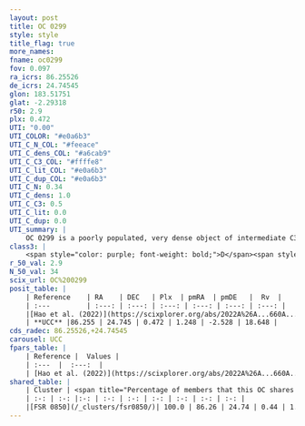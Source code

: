 ```yaml
---
layout: post
title: OC 0299
style: style
title_flag: true
more_names: 
fname: oc0299
fov: 0.097
ra_icrs: 86.25526
de_icrs: 24.74545
glon: 183.51751
glat: -2.29318
r50: 2.9
plx: 0.472
UTI: "0.00"
UTI_COLOR: "#e0a6b3"
UTI_C_N_COL: "#feeace"
UTI_C_dens_COL: "#a6cab9"
UTI_C_C3_COL: "#ffffe8"
UTI_C_lit_COL: "#e0a6b3"
UTI_C_dup_COL: "#e0a6b3"
UTI_C_N: 0.34
UTI_C_dens: 1.0
UTI_C_C3: 0.5
UTI_C_lit: 0.0
UTI_C_dup: 0.0
UTI_summary: |
    OC 0299 is a poorly populated, very dense object of intermediate C3 quality. It was recently reported in the literature.<br><br><span style="color: #99180f; font-weight: bold;">Warning: </span>This is very likely a duplicate object, which shares a large percentage of members with at least one previously reported entry.
class3: |
    <span style="color: purple; font-weight: bold;">D</span><span style="color: green; font-weight: bold;">A</span>
r_50_val: 2.9
N_50_val: 34
scix_url: OC%200299
posit_table: |
    | Reference    | RA    | DEC   | Plx  | pmRA  | pmDE   |  Rv  |
    | :---         | :---: | :---: | :---: | :---: | :---: | :---: |
    |[Hao et al. (2022)](https://scixplorer.org/abs/2022A%26A...660A...4H) | 86.275 | 24.737 | 0.523 | 1.226 | -2.556 | 19.159 |
    | **UCC** |86.255 | 24.745 | 0.472 | 1.248 | -2.528 | 18.648 | 
cds_radec: 86.25526,+24.74545
carousel: UCC
fpars_table: |
    | Reference |  Values |
    | :---  |  :---:  |
    | [Hao et al. (2022)](https://scixplorer.org/abs/2022A%26A...660A...4H) | `AG=1.52, age=8.9, Z=0.02` |
shared_table: |
    | Cluster | <span title="Percentage of members that this OC shares with the ones listed">%</span>   | RA   | DEC   | Plx   | pmRA  | pmDE  | Rv | UTI |
    | :-: | :-: |:-: | :-: | :-: | :-: | :-: | :-: | :-: |
    |[FSR 0850](/_clusters/fsr0850/)| 100.0 | 86.26 | 24.74 | 0.44 | 1.26 | -2.53 | 18.6 |0.91 |
---
```

